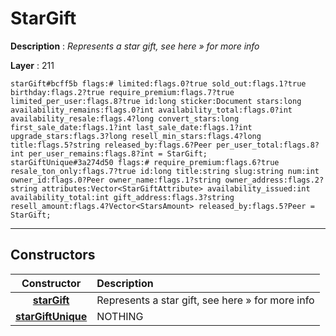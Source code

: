 # StarGift

**Description** : *Represents a star gift, see here » for more info*

**Layer** : 211

```tl
starGift#bcff5b flags:# limited:flags.0?true sold_out:flags.1?true birthday:flags.2?true require_premium:flags.7?true limited_per_user:flags.8?true id:long sticker:Document stars:long availability_remains:flags.0?int availability_total:flags.0?int availability_resale:flags.4?long convert_stars:long first_sale_date:flags.1?int last_sale_date:flags.1?int upgrade_stars:flags.3?long resell_min_stars:flags.4?long title:flags.5?string released_by:flags.6?Peer per_user_total:flags.8?int per_user_remains:flags.8?int = StarGift;
starGiftUnique#3a274d50 flags:# require_premium:flags.6?true resale_ton_only:flags.7?true id:long title:string slug:string num:int owner_id:flags.0?Peer owner_name:flags.1?string owner_address:flags.2?string attributes:Vector<StarGiftAttribute> availability_issued:int availability_total:int gift_address:flags.3?string resell_amount:flags.4?Vector<StarsAmount> released_by:flags.5?Peer = StarGift;
```

---

## Constructors

| Constructor | Description |
| :---: | :--- |
| [**starGift**](constructor/starGift) | Represents a star gift, see here » for more info |
| [**starGiftUnique**](constructor/starGiftUnique) | NOTHING |
